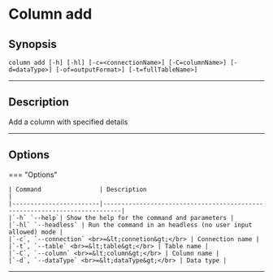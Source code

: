 # Column add
## Synopsis
 <pre><code>column add [-h] [-hl] [-c=&lt;connectionName&gt] [-C=columnName&gt] [-d=dataType&gt] [-of=outputFormat&gt] [-t=fullTableName&gt]</code></pre>
___
## Description
Add a column with specified details
___
## Options
=== "Options"

    | Command                | Description                                                               |
    |------------------------|---------------------------------------------------------------------------|
    |`-h` `--help`| Show the help for the command and parameters |  
    |`-hl` `--headless` | Run the command in an headless (no user input allowed) mode | 
    |`-c`, `--connection` <br>=&lt;connetion&gt;</br> | Connection name |
    |`-t`, `--table` <br>=&lt;table&gt;</br> | Table name |
    |`-C`, `--column` <br>=&lt;column&gt;</br> | Column name |
    |`-d`, `--dataType` <br>=&lt;dataType&gt;</br> | Data type |
___
